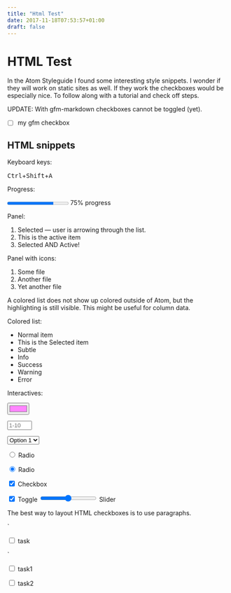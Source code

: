 ```yaml
---
title: "Html Test"
date: 2017-11-18T07:53:57+01:00
draft: false
---
```


#  HTML Test

In the Atom Styleguide I found some interesting style snippets.
I wonder if they will work on static sites as well.
If they work the checkboxes would be especially nice. To follow along with a tutorial and check off steps.

UPDATE: With gfm-markdown checkboxes cannot be toggled (yet).

- [ ] my gfm checkbox

## HTML snippets

Keyboard keys:

<kbd>Ctrl</kbd>+<kbd>Shift</kbd>+<kbd>A</kbd>

Progress:
<div class='block'>
    <progress class='inline-block' max='100' value='75'></progress>
    <span class='inline-block'>75% progress</span>
</div>

Panel:
<atom-panel class='modal'>
    <div class='select-list'>
        <ol class='list-group mark-active'>
            <li class='selected'>Selected &mdash; user is arrowing through the list.</li>
            <li class='active'>This is the active item</li>
            <li class='selected active'>Selected AND Active!</li>
        </ol>
    </div>
</atom-panel>

Panel with icons:
<atom-panel class='modal'>
    <div class='select-list'>
        <ol class='list-group'>
            <li class='selected'>
                <div class='status status-added icon icon-diff-added'></div>
                <div class='icon icon-file-text'>Some file</div>
            </li>
            <li>
                <div class='status status-modified icon icon-diff-modified'></div>
                <div class='icon icon-file-text'>Another file</div>
            </li>
            <li>
                <div class='status status-removed icon icon-diff-removed'></div>
                <div class='icon icon-file-text'>Yet another file</div>
            </li>
        </ol>
    </div>
</atom-panel>

A colored list does not show up colored outside of Atom, but the highlighting is still visible. This might be useful for column data.

Colored list:
<ul class='list-group'>
    <li class='list-item'>Normal item</li>
    <li class='list-item selected'>This is the Selected item</li>
    <li class='list-item text-subtle'>Subtle</li>
    <li class='list-item text-info'>Info</li>
    <li class='list-item text-success'>Success</li>
    <li class='list-item text-warning'>Warning</li>
    <li class='list-item text-error'>Error</li>
</ul>

Interactives:

<input class='input-color' type='color' value='#FF85FF' >
<p></p>
<input class='input-number' type='number' min='1' max='10' placeholder='1-10'>
<p></p>
<select class='input-select'><option>Option 1</option><option>Option 2</option><option>Option 3</option></select>
<p></p>
<label class='input-label'><input class='input-radio' type='radio' name='radio'> Radio</label>
<p></p>
<label class='input-label'><input class='input-radio' type='radio' name='radio' checked> Radio</label>
<p></p>
<label class='input-label'><input class='input-checkbox' type='checkbox' checked> Checkbox</label>
<p></p>
<label class='input-label'><input class='input-toggle' type='checkbox' checked> Toggle</label>
<input class='input-range' type='range'> Slider </input>

<p></p>
<p>The best way to layout HTML checkboxes is to use paragraphs.</p>
<p>`<p><label class='input-label'><input class='input-checkbox' type='checkbox' > task</label></p>`</p>

<p><label class='input-label'><input class='input-checkbox' type='checkbox' > task1</label></p>
<p><label class='input-label'><input class='input-checkbox' type='checkbox' > task2</label></p>

<br>
<span class='loading loading-spinner-medium inline-block'></span>
